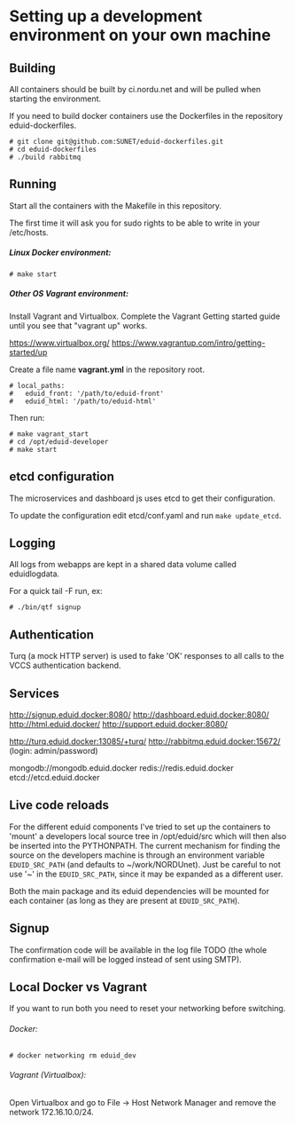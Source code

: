 Setting up a development environment on your own machine
========================================================


Building
--------

All containers should be built by ci.nordu.net and will be pulled when starting the environment.

If you need to build docker containers use the Dockerfiles in the repository
eduid-dockerfiles.

    # git clone git@github.com:SUNET/eduid-dockerfiles.git
    # cd eduid-dockerfiles
    # ./build rabbitmq


Running
-------

Start all the containers with the Makefile in this repository.

The first time it will ask you for sudo rights to be able to write in your /etc/hosts.

##### Linux Docker environment:

    # make start

##### Other OS Vagrant environment:

Install Vagrant and Virtualbox. Complete the Vagrant Getting started guide until you see that "vagrant up" works.

https://www.virtualbox.org/
https://www.vagrantup.com/intro/getting-started/up


Create a file name __vagrant.yml__ in the repository root.

    # local_paths:
    #   eduid_front: '/path/to/eduid-front'
    #   eduid_html: '/path/to/eduid-html'

Then run:

    # make vagrant_start
    # cd /opt/eduid-developer
    # make start


etcd configuration
------------------

  The microservices and dashboard js uses etcd to get their configuration.

  To update the configuration edit etcd/conf.yaml and run `make update_etcd`.

Logging
-------

All logs from webapps are kept in a shared data volume called eduidlogdata.

For a quick tail -F run, ex:

    # ./bin/qtf signup


Authentication
--------------

Turq (a mock HTTP server) is used to fake 'OK' responses to all calls to the
VCCS authentication backend.

Services
--------

  http://signup.eduid.docker:8080/
  http://dashboard.eduid.docker:8080/
  http://html.eduid.docker/
  http://support.eduid.docker:8080/

  http://turq.eduid.docker:13085/+turq/
  http://rabbitmq.eduid.docker:15672/   (login: admin/password)

  mongodb://mongodb.eduid.docker
  redis://redis.eduid.docker
  etcd://etcd.eduid.docker

Live code reloads
-----------------

For the different eduid components I've tried to set up the containers to
'mount' a developers local source tree in /opt/eduid/src which will then
also be inserted into the PYTHONPATH. The current mechanism for finding the
source on the developers machine is through an environment variable
`EDUID_SRC_PATH` (and defaults to ~/work/NORDUnet). Just be careful to not
use '~' in the `EDUID_SRC_PATH`, since it may be expanded as a different user.

Both the main package and its eduid dependencies will be mounted for each 
container (as long as they are present at `EDUID_SRC_PATH`).


Signup
------

The confirmation code will be available in the log file
TODO (the whole confirmation
e-mail will be logged instead of sent using SMTP).


Local Docker vs Vagrant
-----------------------

If you want to run both you need to reset your networking before switching.

###### Docker:

    # docker networking rm eduid_dev

###### Vagrant (Virtualbox):

Open Virtualbox and go to File -> Host Network Manager and remove the network 172.16.10.0/24.
